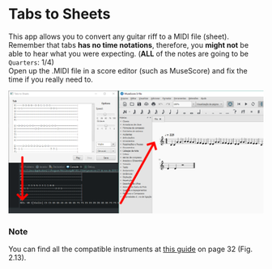 # Tabs to Sheets
This app allows you to convert any guitar riff to a MIDI file (sheet).  
Remember that tabs **has no time notations**, therefore, you **might not** be able to hear what you were expecting. (**ALL** of the notes are going to be `Quarters`: 1/4)  
Open up the .MIDI file in a score editor (such as MuseScore) and fix the time if you really need to.  

![Image of the application running](tts.png)


### Note
You can find all the compatible instruments at [this guide](http://www.jfugue.org/4/jfbmrkklprpp/TheCompleteGuideToJFugue-v1.pdf) on page 32 (Fig. 2.13).
